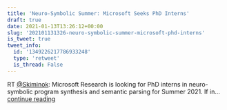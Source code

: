 ```yaml
---
title: 'Neuro-Symbolic Summer: Microsoft Seeks PhD Interns'
draft: true
date: 2021-01-13T13:26:12+00:00
slug: '202101131326-neuro-symbolic-summer-microsoft-phd-interns'
is_tweet: true
tweet_info:
  id: '1349226217786933248'
  type: 'retweet'
  is_thread: False
---
```




RT [@Skiminok](https://x.com/Skiminok): Microsoft Research is looking for PhD interns in neuro-symbolic program synthesis and semantic parsing for Summer 2021. If in… [continue reading](https://x.com/sytelus/status/1349226217786933248)
